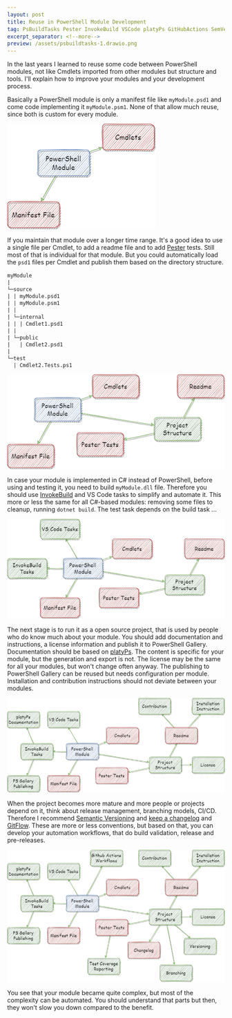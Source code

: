 ```yaml
---
layout: post
title: Reuse in PowerShell Module Development
tag: PsBuildTasks Pester InvokeBuild VSCode platyPs GitHubActions SemVer KeepAChangeLog GitFlow
excerpt_separator: <!--more-->
preview: /assets/psbuildtasks-1.drawio.png
---
```


In the last years I learned to reuse some code between PowerShell modules, not like Cmdlets imported from other modules but structure and tools.
I'll explain how to improve your modules and your development process.

<!--more-->

Basically a PowerShell module is only a manifest file like `myModule.psd1` and come code implementing it `myModule.psm1`. None of that allow much reuse, since both is custom for every module.

![PsBuildTasks Overview - Stage 1](/assets/psbuildtasks-1.drawio.png)

If you maintain that module over a longer time range. It's a good idea to use a single file per Cmdlet, to add a readme file and to add [Pester](https://github.com/pester/pester) tests. Still most of that is individual for that module. But you could automatically load the `psd1` files per Cmdlet and publish them based on the directory structure.

```
myModule
|
└─source
| | myModule.psd1
| | myModule.psm1
| |
| └─internal
| | | Cmdlet1.psd1
| |
| └─public
|   | Cmdlet2.psd1
|
└─test
  | Cmdlet2.Tests.ps1
```

![PsBuildTasks Overview - Stage 2](/assets/psbuildtasks-2.drawio.png)

In case your module is implemented in C# instead of PowerShell, before using and testing it, you need to build `myModule.dll` file.
Therefore you should use [InvokeBuild](https://github.com/nightroman/Invoke-Build) and VS Code tasks to simplify and automate it.
This more or less the same for all C#-based modules: removing some files to cleanup, running `dotnet build`. The test task depends on the build task ...

![PsBuildTasks Overview - Stage 3](/assets/psbuildtasks-3.drawio.png)

The next stage is to run it as a open source project, that is used by people who do know much about your module.
You should add documentation and instructions, a license information and publish it to PowerShell Gallery.
Documentation should be based on [platyPs](https://github.com/PowerShell/platyPS). The content is specific for your module, but the generation and export is not.
The license may be the same for all your modules, but won't change often anyway.
The publishing to PowerShell Gallery can be reused but needs configuration per module.
Installation and contribution instructions should not deviate between your modules.

![PsBuildTasks Overview - Stage 4](/assets/psbuildtasks-4.drawio.png)

When the project becomes more mature and more people or projects depend on it, think about release management, branching models, CI/CD.
Therefore I recommend [Semantic Versioning](https://semver.org) and [keep a changelog](https://keepachangelog.com) and [GitFlow](https://nvie.com/posts/a-successful-git-branching-model/). These are more or less conventions, but based on that, you can develop your automation workflows, that do build validation, release and pre-releases.

![PsBuildTasks Overview - Final Stage](/assets/psbuildtasks.drawio.png)

You see that your module became quite complex, but most of the complexity can be automated. You should understand that parts but then, they won't slow you down compared to the benefit.
